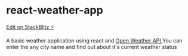 # react-weather-app

[Edit on StackBlitz ⚡️](https://stackblitz.com/edit/react-uojp61)

A basic weather application using react and [ Open Weather API ](https://openweathermap.org/)
You can enter the any city name and find out about it's current weather status
